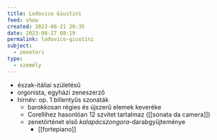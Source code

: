 ```yaml
---
title: Lodovico Giustini
feed: show
created: 2023-08-21 20:35
date: 2023-08-27 08:19
permalink: lodovico-giustini
subject:
  - zenetöri
type:
  - személy
---
```


- észak-itáliai születésű
- orgonista, egyházi zeneszerző
- hírnév: op. 1 billentyűs szonáták
	- barokkosan régies és újszerű elemek keveréke
	- Corellihez hasonlóan 12 szvitet tartalmaz ([[sonata da camera]])
	- zenetörténet első *kalapácszongora*-darabgyűjteménye
		- [[fortepiano]]

